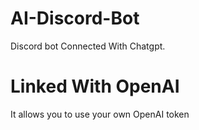 # AI-Discord-Bot
Discord bot Connected With Chatgpt.


# Linked With OpenAI
It allows you to use your own OpenAI token

